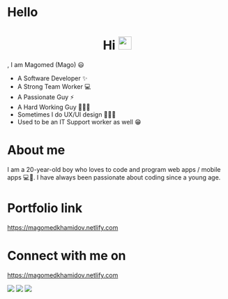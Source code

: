 # Hello <h1 align="center">Hi <img src="https://raw.githubusercontent.com/MartinHeinz/MartinHeinz/master/wave.gif" width="30px"></h1>, I am Magomed (Mago) 😃 
- A Software Developer ✨
- A Strong Team Worker 💻
- A Passionate Guy ⚡️
- A Hard Working Guy 👨🏻‍💻
- Sometimes I do UX/UI design 🧑🏻‍🎨
- Used to be an IT Support worker as well 😁


# About me
I am a 20-year-old boy who loves to code and program web apps / mobile apps 💻📱. I have always been passionate about coding since a young age.

# Portfolio link
https://magomedkhamidov.netlify.com

# Connect with me on
https://magomedkhamidov.netlify.com

  <a href="mailto:mago.khamidov@gmail.com"><img src="https://img.shields.io/badge/e‑mail-D14836.svg?style=for-the-badge&logo=GMail&logoColor=white"/></a>
  <a target="_blank" href="https://www.linkedin.com/in/magomed-khamidov-37b7ba197"><img src="https://img.shields.io/badge/-LinkedIn-0077B5?style=for-the-badge&logo=Linkedin&logoColor=white"></img></a>
  <a href="https://twitter.com/KosmosDeveloper"><img src="https://img.shields.io/badge/twitter-1DA1F2.svg?style=for-the-badge&logo=twitter&logoColor=white"/></a>

